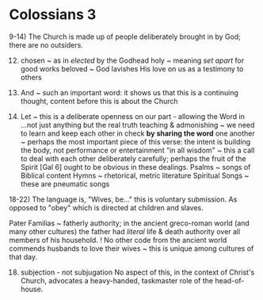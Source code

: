 # Colossians 3



9-14) The Church is made up of people deliberately brought in by God; there are no outsiders.

12) chosen ~ as in _elected_ by the Godhead
holy ~ meaning _set apart_ for good works
beloved ~ God lavishes His love on us as a testimony to others


15) And ~ such an important word: it shows us that this is a continuing thought, content before this is about the Church

16) Let ~ this is a deliberate openness on our part - allowing the Word in
...not just anything but the real truth
teaching & admonishing ~ we need to learn and keep each other in check **by sharing the word**
one another ~ perhaps the most important piece of this verse: the intent is building the body, not performance or entertainment
"in all wisdom" ~ this a call to deal with each other deliberately carefully; perhaps the fruit of the Spirit [Gal 6] ought to be obvious in these dealings.
Psalms ~ songs of Biblical content
Hymns ~ rhetorical, metric literature
Spiritual Songs ~ these are pneumatic songs

18-22) The language is, "Wives, be..." this is voluntary submission.
As opposed to "obey" which is directed at children and slaves.

Pater Familias ~ fatherly authority; in the ancient greco-roman world (and many other cultures) the father had _literal_ life & death authority over all members of his household.
! No other code from the ancient world commends husbands to love their wives ~ this is unique among cultures of that day.

18) subjection - not subjugation
No aspect of this, in the context of Christ's Church, advocates a heavy-handed, taskmaster role of the head-of-house.
